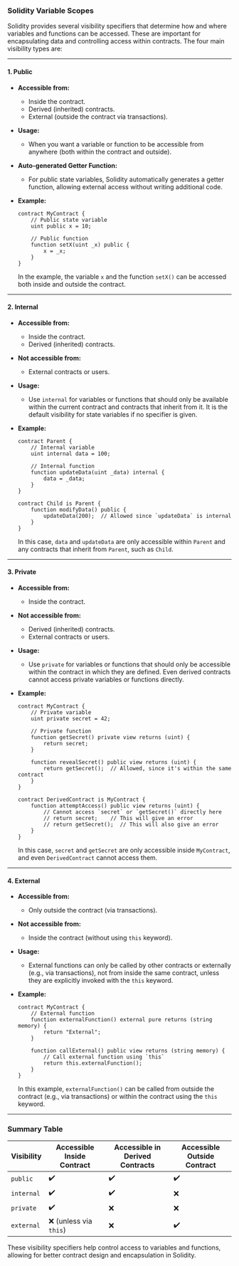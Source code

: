 ### Solidity Variable Scopes

Solidity provides several visibility specifiers that determine how and where variables and functions can be accessed. These are important for encapsulating data and controlling access within contracts. The four main visibility types are:

---

#### 1. **Public**
- **Accessible from:** 
  - Inside the contract.
  - Derived (inherited) contracts.
  - External (outside the contract via transactions).
  
- **Usage:** 
  - When you want a variable or function to be accessible from anywhere (both within the contract and outside).
  
- **Auto-generated Getter Function:**
  - For public state variables, Solidity automatically generates a getter function, allowing external access without writing additional code.
  
- **Example:**
  ```solidity
  contract MyContract {
      // Public state variable
      uint public x = 10;
  
      // Public function
      function setX(uint _x) public {
          x = _x;
      }
  }
  ```

  In the example, the variable `x` and the function `setX()` can be accessed both inside and outside the contract.

---

#### 2. **Internal**
- **Accessible from:** 
  - Inside the contract.
  - Derived (inherited) contracts.
  
- **Not accessible from:**
  - External contracts or users.
  
- **Usage:** 
  - Use `internal` for variables or functions that should only be available within the current contract and contracts that inherit from it. It is the default visibility for state variables if no specifier is given.
  
- **Example:**
  ```solidity
  contract Parent {
      // Internal variable
      uint internal data = 100;
  
      // Internal function
      function updateData(uint _data) internal {
          data = _data;
      }
  }
  
  contract Child is Parent {
      function modifyData() public {
          updateData(200);  // Allowed since `updateData` is internal
      }
  }
  ```

  In this case, `data` and `updateData` are only accessible within `Parent` and any contracts that inherit from `Parent`, such as `Child`.

---

#### 3. **Private**
- **Accessible from:** 
  - Inside the contract.
  
- **Not accessible from:**
  - Derived (inherited) contracts.
  - External contracts or users.
  
- **Usage:** 
  - Use `private` for variables or functions that should only be accessible within the contract in which they are defined. Even derived contracts cannot access private variables or functions directly.
  
- **Example:**
  ```solidity
  contract MyContract {
      // Private variable
      uint private secret = 42;
  
      // Private function
      function getSecret() private view returns (uint) {
          return secret;
      }
  
      function revealSecret() public view returns (uint) {
          return getSecret();  // Allowed, since it's within the same contract
      }
  }
  
  contract DerivedContract is MyContract {
      function attemptAccess() public view returns (uint) {
          // Cannot access `secret` or `getSecret()` directly here
          // return secret;    // This will give an error
          // return getSecret();  // This will also give an error
      }
  }
  ```

  In this case, `secret` and `getSecret` are only accessible inside `MyContract`, and even `DerivedContract` cannot access them.

---

#### 4. **External**
- **Accessible from:**
  - Only outside the contract (via transactions).
  
- **Not accessible from:**
  - Inside the contract (without using `this` keyword).
  
- **Usage:** 
  - External functions can only be called by other contracts or externally (e.g., via transactions), not from inside the same contract, unless they are explicitly invoked with the `this` keyword.
  
- **Example:**
  ```solidity
  contract MyContract {
      // External function
      function externalFunction() external pure returns (string memory) {
          return "External";
      }
  
      function callExternal() public view returns (string memory) {
          // Call external function using `this`
          return this.externalFunction();
      }
  }
  ```

  In this example, `externalFunction()` can be called from outside the contract (e.g., via transactions) or within the contract using the `this` keyword.

---

### Summary Table

| Visibility | Accessible Inside Contract | Accessible in Derived Contracts | Accessible Outside Contract |
|------------|----------------------------|---------------------------------|-----------------------------|
| `public`   | ✔️                         | ✔️                              | ✔️                           |
| `internal` | ✔️                         | ✔️                              | ❌                           |
| `private`  | ✔️                         | ❌                              | ❌                           |
| `external` | ❌ (unless via `this`)      | ❌                              | ✔️                           |

These visibility specifiers help control access to variables and functions, allowing for better contract design and encapsulation in Solidity.